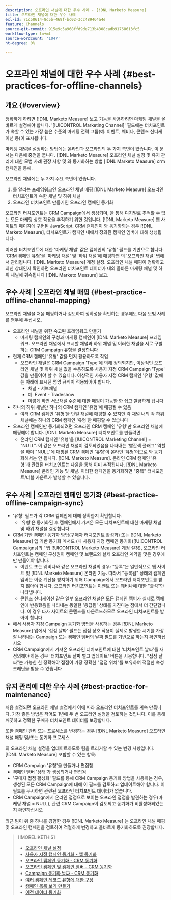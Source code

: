 ```yaml
---
description: 오프라인 채널에 대한 우수 사례 - [!DNL Marketo Measure]
title: 오프라인 채널에 대한 우수 사례
exl-id: 71c50614-8d5b-469f-bc02-3cc489464a4e
feature: Channels
source-git-commit: 915e9c5a968ffd9de713b4308cadb91768613fc5
workflow-type: tm+mt
source-wordcount: '1047'
ht-degree: 0%

---
```


# 오프라인 채널에 대한 우수 사례 {#best-practices-for-offline-channels}

## 개요 {#overview}

정확하게 하려면 [!DNL Marketo Measure] 보고 기능을 사용하려면 마케팅 채널을 올바르게 설정해야 합니다. &#39;[!UICONTROL Marketing Channel]&#39; 필드에는 터치포인트가 속할 수 있는 가장 높은 수준의 마케팅 전략 그룹(예: 이벤트, 웨비나, 콘텐츠 신디케이션 등)이 표시됩니다.

마케팅 채널을 설정하는 방법에는 온라인과 오프라인의 두 가지 측면이 있습니다. 이 문서는 다음에 중점을 둡니다. [!DNL Marketo Measure] 오프라인 채널 설정 및 유지 관리에 대한 모범 사례 권장 사항 및 와 동기화하는 방법 [!DNL Marketo Measure] crm 캠페인을 통해.

오프라인 채널에는 두 가지 주요 측면이 있습니다.

1. 를 알리는 프레임워크인 오프라인 채널 매핑 [!DNL Marketo Measure] 오프라인 터치포인트가 속한 채널 및 하위 채널
1. 오프라인 터치포인트 만들기인 오프라인 캠페인 동기화

오프라인 터치포인트는 CRM Campaign에서 생성되며, 을 통해 디지털로 추적할 수 없는 모든 마케팅 상호 작용을 추적하기 위한 것입니다. [!DNL Marketo Measure] 웹 사이트의 페이지에 구현된 JavaScript. CRM 캠페인이 와 동기화되는 경우 [!DNL Marketo Measure], 터치포인트가 캠페인 내에서 정의된 캠페인 멤버에 대해 생성됩니다.

이러한 터치포인트에 대한 &#39;마케팅 채널&#39; 값은 캠페인의 &#39;유형&#39; 필드를 기반으로 합니다. &#39;CRM 캠페인 유형&#39;을 &#39;마케팅 채널&#39; 및 &#39;하위 채널&#39;에 매핑하면 의 &#39;오프라인 채널&#39; 탭에서 관리됩니다. [!DNL Marketo Measure] 계정 설정. 오프라인 채널 매핑이 정확하고 최신 상태인지 확인하면 오프라인 터치포인트 데이터가 내의 올바른 마케팅 채널 및 하위 채널에 귀속됩니다 [!DNL Marketo Measure] 보고.

## 우수 사례 | 오프라인 채널 매핑 {#best-practice-offline-channel-mapping}

오프라인 채널을 처음 매핑하거나 검토하여 정확성을 확인하는 경우에도 다음 모범 사례를 염두에 두십시오.

* 오프라인 채널을 위한 숙고된 프레임워크 만들기
   * 마케팅 캠페인의 구성과 마케팅 캠페인이 [!DNL Marketo Measure] 프레임워크. 오프라인 채널에서 표시할 채널과 하위 채널 및 이러한 채널을 서로 구별하는 CRM Campaign 유형을 결정합니다
* 현재 CRM 캠페인 &#39;유형&#39; 값을 먼저 활용하도록 작업
   * 오프라인 채널은 CRM Campaign &#39;Type&#39;에 의해 정의되지만, 이상적인 오프라인 채널 및 하위 채널 값을 수용하도록 사용자 지정 CRM Campaign &#39;Type&#39; 값을 만들어야 할 수 있습니다. 이상적인 사용자 지정 CRM 캠페인 &#39;유형&#39; 값에는 아래에 표시된 명명 규칙이 적용되어야 합니다.
      * 채널 - 서브채널
      * 예: Event - Tradeshow
      * 이렇게 하면 서브채널 수준에 대한 매핑이 가능한 한 쉽고 깔끔하게 됩니다
* 하나의 하위 채널만 하나의 CRM 캠페인 &#39;유형&#39;에 매핑될 수 있음
   * 여러 CRM 캠페인 &#39;유형&#39;을 단일 채널에 매핑할 수 있지만 각 채널 내의 각 하위 채널에는 하나의 CRM 캠페인 &#39;유형&#39;만 매핑할 수 있습니다
* 오프라인 캠페인만 동기화되려면 오프라인 CRM 캠페인 &#39;유형&#39;만 오프라인 채널에 매핑해야 합니다. [!DNL Marketo Measure] 터치포인트를 만들려면:
   * 온라인 CRM 캠페인 &#39;유형&#39;을 [!UICONTROL Marketing Channel] = &quot;NULL&quot;. 이 값은 오프라인 채널이 검토되었음을 나타내는 &#39;빨간색 플래그&#39; 역할을 하며 &quot;NULL&quot;에 매핑된 CRM 캠페인 &#39;유형&#39;이 온라인 &#39;유형&#39;이므로 와 동기화해서는 안 됩니다. [!DNL Marketo Measure]. 온라인 CRM 캠페인 &#39;유형&#39;과 관련된 터치포인트는 다음을 통해 이미 추적됩니다. [!DNL Marketo Measure] 온라인 기능 및 채널. 이러한 캠페인을 동기화하면 &quot;중복&quot; 터치포인트/더블 카운트가 발생할 수 있습니다.

## 우수 사례 | 오프라인 캠페인 동기화 {#best-practice-offline-campaign-sync}

* &#39;유형&#39; 필드가 각 CRM 캠페인에 대해 정확한지 확인합니다.
   * &#39;유형&#39;은 동기화된 후 캠페인에서 가져온 모든 터치포인트에 대한 마케팅 채널 및 하위 채널을 결정합니다
* CRM 기반 캠페인 동기화 방법(구매자 터치포인트 활성화) 또는 [!DNL Marketo Measure] 앱 기반 동기화 메서드 (내 사용자 지정 캠페인 동기화)[!UICONTROL Campaigns]의 &#39; 탭 [!UICONTROL Marketo Measure] 계정 설정), 오프라인 터치포인트는 캠페인 구성원이 캠페인 및 브랜드와 실제 오프라인 계약을 맺은 경우에만 만들어야 합니다.
   * 이벤트 또는 웨비나와 같은 오프라인 채널의 경우: &quot;등록&quot;은 일반적으로 웹 사이트 및 [!DNL Marketo Measure] 온라인 기능. 따라서 &quot;등록됨&quot; 상태의 캠페인 멤버는 이중 계산을 방지하기 위해 Campaign에서 오프라인 터치포인트를 받지 않아야 합니다. 오프라인 터치포인트는 이벤트 또는 웨비나에 대한 &quot;출석&quot;만 나타냅니다.
   * 콘텐츠 신디케이션 같은 일부 오프라인 채널은 모든 캠페인 멤버가 실제로 캠페인에 반응했음을 나타내는 동일한 &#39;응답됨&#39; 상태를 가진다는 점에서 더 간단합니다. 이 경우 타사 사이트의 콘텐츠를 다운로드하므로 오프라인 터치포인트를 받아야 합니다
* 에서 사용자 지정 Campaign 동기화 방법을 사용하는 경우 [!DNL Marketo Measure] 앱에서 &#39;접점 날짜&#39; 필드는 접점 상호 작용이 실제로 발생한 시기를 가장 잘 나타내는 Campaign 또는 캠페인 멤버의 날짜 필드를 기반으로 하는지 확인하십시오
* CRM Campaign에서 가져온 오프라인 터치포인트에 대한 &#39;터치포인트 날짜&#39;를 재정의해야 하는 경우 &#39;터치포인트 날짜 벌크 업데이트&#39; 버튼을 사용합니다. &quot;접점 날짜&quot;는 가능한 한 정확해야 접점이 가장 정확한 &quot;접점 위치&quot;를 보유하여 적절한 속성 크레딧을 받을 수 있습니다

## 유지 관리에 대한 우수 사례 {#best-practice-for-maintenance}

처음 설정되면 오프라인 채널 설정에서 이에 따라 오프라인 터치포인트를 계속 만듭니다. 가장 좋은 방법은 적어도 1년에 두 번 오프라인 설정을 검토하는 것입니다. 이를 통해 깨끗하고 정확한 구매자 터치포인트 데이터를 보장합니다.

또한 캠페인 관리 또는 프로세스를 변경하는 경우 [!DNL Marketo Measure] 오프라인 채널 매핑 및/또는 동기화 프로세스.

의 오프라인 채널 설정을 업데이트하도록 팀을 트리거할 수 있는 변경 사항입니다. [!DNL Marketo Measure] 포함할 수 있는 항목:

* CRM Campaign &#39;유형&#39;을 만들거나 편집함
* 캠페인 멤버 &#39;상태&#39;가 생성되거나 편집됨
* &#39;구매자 접점 활성화&#39; 필드를 통해 CRM Campaign 동기화 방법을 사용하는 경우, 생성된 모든 CRM Campaign에 대해 이 필드를 검토하고 업데이트해야 합니다. 이 필드를 무시하면 관련된 오프라인 터치포인트 데이터가 없습니다.
* CRM Campaign에서 온라인 접점으로 보이는 오프라인 접점을 발견하는 경우(마케팅 채널 = NULL), 관련 CRM Campaign이 검토되고 동기화가 비활성화되었는지 확인하십시오

최근 팀이 위 중 하나를 경험한 경우 [!DNL Marketo Measure] 는 오프라인 채널 매핑 및 오프라인 캠페인을 검토하여 적절하게 변경하고 올바르게 동기화하도록 권장합니다.

>[!MORELIKETHIS]
>
>* [오프라인 채널 설정](/help/channel-tracking-and-setup/offline-channels/offline-custom-channel-setup.md)
>* [사용자 지정 캠페인 동기화 - 앱 동기화](/help/channel-tracking-and-setup/offline-channels/custom-campaign-sync.md)
>* [오프라인 캠페인 동기화 - CRM 동기화](/help/channel-tracking-and-setup/offline-channels/legacy-processes/syncing-offline-campaigns.md)
>* [오프라인 캠페인 및 캠페인 멤버 - CRM 동기화](/help/channel-tracking-and-setup/offline-channels/legacy-processes/campaigns-and-campaign-members.md)
>* [Campaign 동기화 날짜 - CRM 동기화](/help/channel-tracking-and-setup/offline-channels/legacy-processes/campaign-sync-dates.md)
>* [여러 캠페인 레코드 유형에 대한 구성](/help/channel-tracking-and-setup/offline-channels/configurations-for-multiple-campaign-record-types.md)
>* [캠페인 목록 보기 만들기](/help/channel-tracking-and-setup/offline-channels/legacy-processes/creating-a-campaign-list-view-for-salesforce-campaigns.md)
>* [이전 데이터 동기화](/help/channel-tracking-and-setup/offline-channels/legacy-processes/syncing-historical-data.md)
